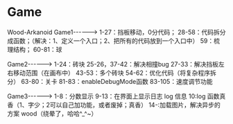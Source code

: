 # Game
Wood-Arkanoid
Game1------>
    1-27：挡板移动，0分代码；
    28-58：代码拆分成函数；（解决：1、定义一个入口；2、把所有的代码放到一个入口中）
    59：梳理结构；
    60-81：球

Game2------>
    1-24：砖块
    25-26，37-42：解决相撞bug
    27-33：解决挡板左右移动范围（在画布中）
    43-53：多个砖块
    54-62：优化代码（将复杂程序拆分）
    63-80：关卡
    81-83：enableDebugMode函数
    83-105：速度调节功能

Game3------>
    1-8：分数显示
    9-13：在界面上显示日志 log 信息
    10:log 函数真香（1、字少；2可以自己加功能，或者废掉；真香）
    14-:加载图片，解决异步的方案 wood（绕晕了，哈哈^_^~）


